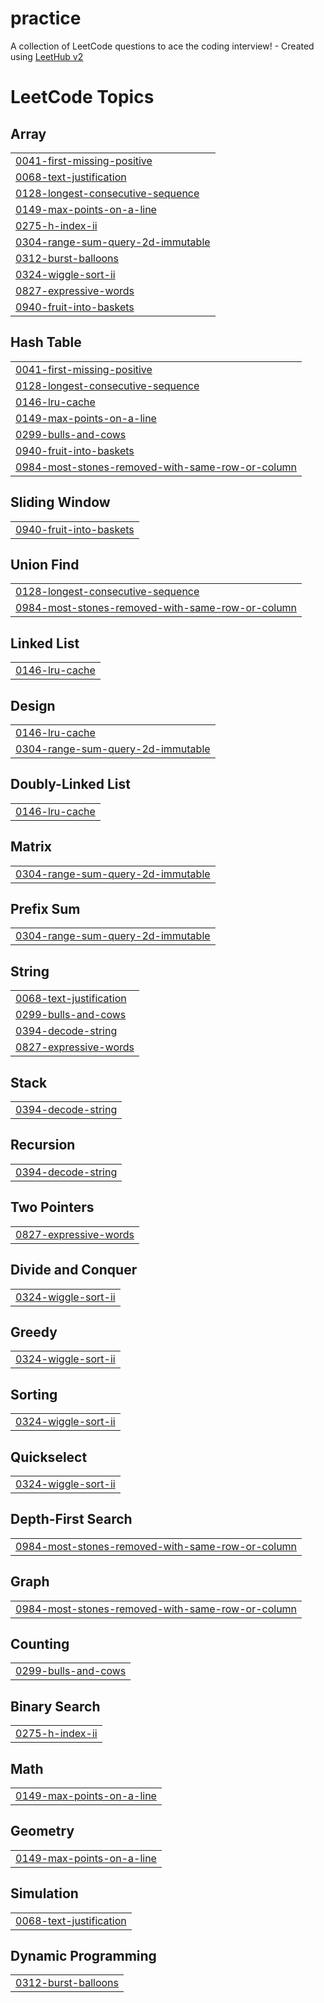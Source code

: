 # practice
A collection of LeetCode questions to ace the coding interview! - Created using [LeetHub v2](https://github.com/arunbhardwaj/LeetHub-2.0)

<!---LeetCode Topics Start-->
# LeetCode Topics
## Array
|  |
| ------- |
| [0041-first-missing-positive](https://github.com/askpsg/practice/tree/master/0041-first-missing-positive) |
| [0068-text-justification](https://github.com/askpsg/practice/tree/master/0068-text-justification) |
| [0128-longest-consecutive-sequence](https://github.com/askpsg/practice/tree/master/0128-longest-consecutive-sequence) |
| [0149-max-points-on-a-line](https://github.com/askpsg/practice/tree/master/0149-max-points-on-a-line) |
| [0275-h-index-ii](https://github.com/askpsg/practice/tree/master/0275-h-index-ii) |
| [0304-range-sum-query-2d-immutable](https://github.com/askpsg/practice/tree/master/0304-range-sum-query-2d-immutable) |
| [0312-burst-balloons](https://github.com/askpsg/practice/tree/master/0312-burst-balloons) |
| [0324-wiggle-sort-ii](https://github.com/askpsg/practice/tree/master/0324-wiggle-sort-ii) |
| [0827-expressive-words](https://github.com/askpsg/practice/tree/master/0827-expressive-words) |
| [0940-fruit-into-baskets](https://github.com/askpsg/practice/tree/master/0940-fruit-into-baskets) |
## Hash Table
|  |
| ------- |
| [0041-first-missing-positive](https://github.com/askpsg/practice/tree/master/0041-first-missing-positive) |
| [0128-longest-consecutive-sequence](https://github.com/askpsg/practice/tree/master/0128-longest-consecutive-sequence) |
| [0146-lru-cache](https://github.com/askpsg/practice/tree/master/0146-lru-cache) |
| [0149-max-points-on-a-line](https://github.com/askpsg/practice/tree/master/0149-max-points-on-a-line) |
| [0299-bulls-and-cows](https://github.com/askpsg/practice/tree/master/0299-bulls-and-cows) |
| [0940-fruit-into-baskets](https://github.com/askpsg/practice/tree/master/0940-fruit-into-baskets) |
| [0984-most-stones-removed-with-same-row-or-column](https://github.com/askpsg/practice/tree/master/0984-most-stones-removed-with-same-row-or-column) |
## Sliding Window
|  |
| ------- |
| [0940-fruit-into-baskets](https://github.com/askpsg/practice/tree/master/0940-fruit-into-baskets) |
## Union Find
|  |
| ------- |
| [0128-longest-consecutive-sequence](https://github.com/askpsg/practice/tree/master/0128-longest-consecutive-sequence) |
| [0984-most-stones-removed-with-same-row-or-column](https://github.com/askpsg/practice/tree/master/0984-most-stones-removed-with-same-row-or-column) |
## Linked List
|  |
| ------- |
| [0146-lru-cache](https://github.com/askpsg/practice/tree/master/0146-lru-cache) |
## Design
|  |
| ------- |
| [0146-lru-cache](https://github.com/askpsg/practice/tree/master/0146-lru-cache) |
| [0304-range-sum-query-2d-immutable](https://github.com/askpsg/practice/tree/master/0304-range-sum-query-2d-immutable) |
## Doubly-Linked List
|  |
| ------- |
| [0146-lru-cache](https://github.com/askpsg/practice/tree/master/0146-lru-cache) |
## Matrix
|  |
| ------- |
| [0304-range-sum-query-2d-immutable](https://github.com/askpsg/practice/tree/master/0304-range-sum-query-2d-immutable) |
## Prefix Sum
|  |
| ------- |
| [0304-range-sum-query-2d-immutable](https://github.com/askpsg/practice/tree/master/0304-range-sum-query-2d-immutable) |
## String
|  |
| ------- |
| [0068-text-justification](https://github.com/askpsg/practice/tree/master/0068-text-justification) |
| [0299-bulls-and-cows](https://github.com/askpsg/practice/tree/master/0299-bulls-and-cows) |
| [0394-decode-string](https://github.com/askpsg/practice/tree/master/0394-decode-string) |
| [0827-expressive-words](https://github.com/askpsg/practice/tree/master/0827-expressive-words) |
## Stack
|  |
| ------- |
| [0394-decode-string](https://github.com/askpsg/practice/tree/master/0394-decode-string) |
## Recursion
|  |
| ------- |
| [0394-decode-string](https://github.com/askpsg/practice/tree/master/0394-decode-string) |
## Two Pointers
|  |
| ------- |
| [0827-expressive-words](https://github.com/askpsg/practice/tree/master/0827-expressive-words) |
## Divide and Conquer
|  |
| ------- |
| [0324-wiggle-sort-ii](https://github.com/askpsg/practice/tree/master/0324-wiggle-sort-ii) |
## Greedy
|  |
| ------- |
| [0324-wiggle-sort-ii](https://github.com/askpsg/practice/tree/master/0324-wiggle-sort-ii) |
## Sorting
|  |
| ------- |
| [0324-wiggle-sort-ii](https://github.com/askpsg/practice/tree/master/0324-wiggle-sort-ii) |
## Quickselect
|  |
| ------- |
| [0324-wiggle-sort-ii](https://github.com/askpsg/practice/tree/master/0324-wiggle-sort-ii) |
## Depth-First Search
|  |
| ------- |
| [0984-most-stones-removed-with-same-row-or-column](https://github.com/askpsg/practice/tree/master/0984-most-stones-removed-with-same-row-or-column) |
## Graph
|  |
| ------- |
| [0984-most-stones-removed-with-same-row-or-column](https://github.com/askpsg/practice/tree/master/0984-most-stones-removed-with-same-row-or-column) |
## Counting
|  |
| ------- |
| [0299-bulls-and-cows](https://github.com/askpsg/practice/tree/master/0299-bulls-and-cows) |
## Binary Search
|  |
| ------- |
| [0275-h-index-ii](https://github.com/askpsg/practice/tree/master/0275-h-index-ii) |
## Math
|  |
| ------- |
| [0149-max-points-on-a-line](https://github.com/askpsg/practice/tree/master/0149-max-points-on-a-line) |
## Geometry
|  |
| ------- |
| [0149-max-points-on-a-line](https://github.com/askpsg/practice/tree/master/0149-max-points-on-a-line) |
## Simulation
|  |
| ------- |
| [0068-text-justification](https://github.com/askpsg/practice/tree/master/0068-text-justification) |
## Dynamic Programming
|  |
| ------- |
| [0312-burst-balloons](https://github.com/askpsg/practice/tree/master/0312-burst-balloons) |
<!---LeetCode Topics End-->